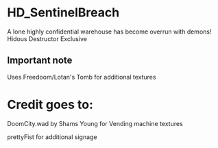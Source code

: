 # HD_SentinelBreach
A lone highly confidential warehouse has become overrun with demons! Hidous Destructor Exclusive 

## Important note
Uses Freedoom/Lotan's Tomb for additional textures

# Credit goes to:
DoomCity.wad by Shams Young for Vending machine textures

prettyFist for additional signage 
